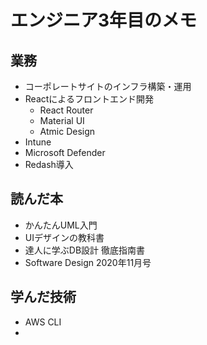 # エンジニア3年目のメモ

## 業務
 - コーポレートサイトのインフラ構築・運用
 - Reactによるフロントエンド開発
   - React Router
   - Material UI
   - Atmic Design
 - Intune
 - Microsoft Defender
 - Redash導入

## 読んだ本
 - かんたんUML入門
 - UIデザインの教科書
 - 達人に学ぶDB設計 徹底指南書
 - Software Design 2020年11月号
 
## 学んだ技術
 - AWS CLI
 - 
